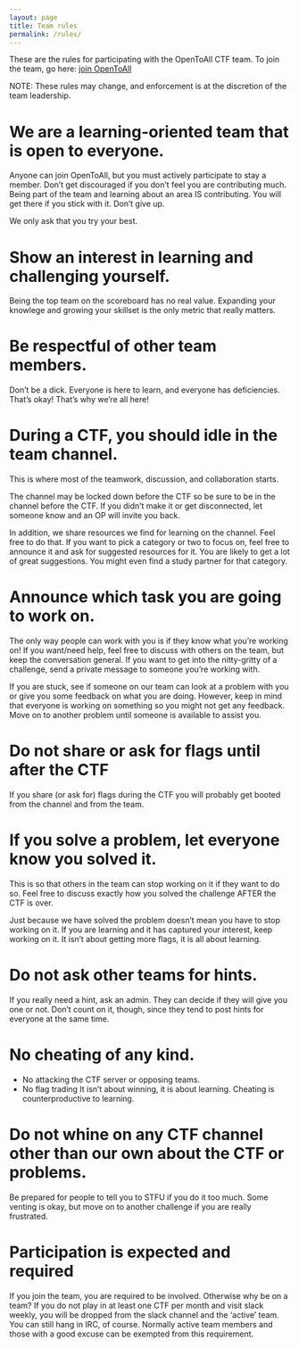 ```yaml
---
layout: page
title: Team rules
permalink: /rules/
---
```


These are the rules for participating with the OpenToAll CTF team. To join the team, go here: [join OpenToAll](http://bit.ly/JoinOpenToAll)<a></a>

NOTE: These rules may change, and enforcement is at the discretion of the team leadership.

# We are a learning-oriented team that is open to everyone.

Anyone can join OpenToAll, but you must actively participate to stay a member. Don’t get discouraged if you don’t feel you are contributing much. Being part of the team and learning about an area IS contributing. You will get there if you stick with it. Don’t give up.

We only ask that you try your best.

# Show an interest in learning and challenging yourself.

Being the top team on the scoreboard has no real value. Expanding your knowlege and growing your skillset is the only metric that really matters.

# Be respectful of other team members.

Don’t be a dick. Everyone is here to learn, and everyone has deficiencies. That’s okay! That’s why we’re all here!

# During a CTF, you should idle in the team channel.

This is where most of the teamwork, discussion, and collaboration starts.

The channel may be locked down before the CTF so be sure to be in the channel before the CTF. If you didn’t make it or get disconnected, let someone know and an OP will invite you back.

In addition, we share resources we find for learning on the channel. Feel free to do that. If you want to pick a category or two to focus on, feel free to announce it and ask for suggested resources for it. You are likely to get a lot of great suggestions. You might even find a study partner for that category.

# Announce which task you are going to work on.

The only way people can work with you is if they know what you’re working on! If you want/need help, feel free to discuss with others on the team, but keep the conversation general. If you want to get into the nitty-gritty of a challenge, send a private message to someone you’re working with.

If you are stuck, see if someone on our team can look at a problem with you or give you some feedback on what you are doing. However, keep in mind that everyone is working on something so you might not get any feedback. Move on to another problem until someone is available to assist you.

# Do not share or ask for flags until after the CTF

If you share (or ask for) flags during the CTF you will probably get booted from the channel and from the team.

# If you solve a problem, let everyone know you solved it.

This is so that others in the team can stop working on it if they want to do so. Feel free to discuss exactly how you solved the challenge AFTER the CTF is over.

Just because we have solved the problem doesn’t mean you have to stop working on it. If you are learning and it has captured your interest, keep working on it. It isn’t about getting more flags, it is all about learning.

# Do not ask other teams for hints.

If you really need a hint, ask an admin. They can decide if they will give you one or not. Don’t count on it, though, since they tend to post hints for everyone at the same time.

# No cheating of any kind.

* No attacking the CTF server or opposing teams.
* No flag trading
It isn’t about winning, it is about learning. Cheating is counterproductive to learning.

# Do not whine on any CTF channel other than our own about the CTF or problems.

Be prepared for people to tell you to STFU if you do it too much. Some venting is okay, but move on to another challenge if you are really frustrated.

# Participation is expected and required

If you join the team, you are required to be involved. Otherwise why be on a team? If you do not play in at least one CTF per month and visit slack weekly, you will be dropped from the slack channel and the ‘active’ team. You can still hang in IRC, of course. Normally active team members and those with a good excuse can be exempted from this requirement.
